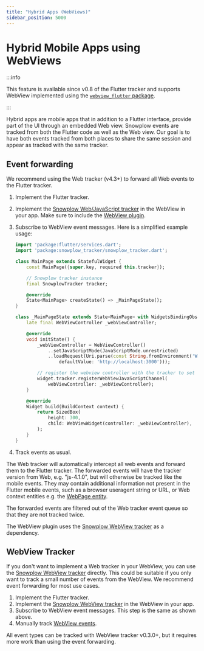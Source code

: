 ```yaml
---
title: "Hybrid Apps (WebViews)"
sidebar_position: 5000
---
```


# Hybrid Mobile Apps using WebViews

:::info

This feature is available since v0.8 of the Flutter tracker and supports WebView implemented using the [`webview_flutter` package](https://pub.dev/packages/webview_flutter).

:::

Hybrid apps are mobile apps that in addition to a Flutter interface, provide part of the UI through an embedded Web view. Snowplow events are tracked from both the Flutter code as well as the Web view. Our goal is to have both events tracked from both places to share the same session and appear as tracked with the same tracker.

## Event forwarding

We recommend using the Web tracker (v4.3+) to forward all Web events to the Flutter tracker.

1. Implement the Flutter tracker.
2. Implement the [Snowplow Web/JavaScript tracker](/docs/sources/trackers/web-trackers/index.md) in the WebView in your app. Make sure to include the [WebView plugin](/docs/sources/trackers/web-trackers/tracking-events/webview/index.md).
3. Subscribe to WebView event messages. Here is a simplified example usage:

    ```dart
    import 'package:flutter/services.dart';
    import 'package:snowplow_tracker/snowplow_tracker.dart';

    class MainPage extends StatefulWidget {
        const MainPage({super.key, required this.tracker});

        // Snowplow tracker instance
        final SnowplowTracker tracker;

        @override
        State<MainPage> createState() => _MainPageState();
    }

    class _MainPageState extends State<MainPage> with WidgetsBindingObserver {
        late final WebViewController _webViewController;

        @override
        void initState() {
            _webViewController = WebViewController()
                ..setJavaScriptMode(JavaScriptMode.unrestricted)
                ..loadRequest(Uri.parse(const String.fromEnvironment('WEBVIEW_URL',
                    defaultValue: 'http://localhost:3000')));

            // register the webview controller with the tracker to set up JavaScript channel
            widget.tracker.registerWebViewJavaScriptChannel(
                webViewController: _webViewController);
        }

        @override
        Widget build(BuildContext context) {
            return SizedBox(
                height: 300,
                child: WebViewWidget(controller: _webViewController),
            );
        }
    }

    ```

4. Track events as usual.

The Web tracker will automatically intercept all web events and forward them to the Flutter tracker. The forwarded events will have the tracker version from Web, e.g. "js-4.1.0", but will otherwise be tracked like the mobile events. They may contain additional information not present in the Flutter mobile events, such as a browser useragent string or URL, or Web context entities e.g. the [WebPage entity](/docs/sources/trackers/web-trackers/tracking-events/page-views/index.md#webpage-page-view-id-context-entity).

The forwarded events are filtered out of the Web tracker event queue so that they are not tracked twice.

The WebView plugin uses the [Snowplow WebView tracker](/docs/sources/trackers/webview-tracker/index.md) as a dependency.

## WebView Tracker

If you don't want to implement a Web tracker in your WebView, you can use the [Snowplow WebView tracker](/docs/sources/trackers/webview-tracker/index.md) directly. This could be suitable if you only want to track a small number of events from the WebView. We recommend event forwarding for most use cases.

1. Implement the Flutter tracker.
2. Implement the [Snowplow WebView tracker](/docs/sources/trackers/webview-tracker/index.md) in the WebView in your app.
3. Subscribe to WebView event messages. This step is the same as shown above.
4. Manually track [WebView events](/docs/sources/trackers/webview-tracker/index.md).

All event types can be tracked with WebView tracker v0.3.0+, but it requires more work than using the event forwarding.

